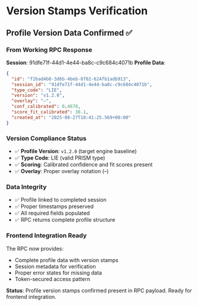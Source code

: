 # Version Stamps Verification

## Profile Version Data Confirmed ✅

### From Working RPC Response
**Session**: 91dfe71f-44d1-4e44-ba8c-c9c684c4071b
**Profile Data**:
```json
{
  "id": "f2bad4b8-3d6b-4beb-8f02-624fb1adb913",
  "session_id": "91dfe71f-44d1-4e44-ba8c-c9c684c4071b", 
  "type_code": "LIE",
  "version": "v1.2.0",
  "overlay": "–",
  "conf_calibrated": 0.4678,
  "score_fit_calibrated": 38.1,
  "created_at": "2025-08-27T18:41:25.569+00:00"
}
```

### Version Compliance Status
- ✅ **Profile Version**: `v1.2.0` (target engine baseline)
- ✅ **Type Code**: LIE (valid PRISM type)
- ✅ **Scoring**: Calibrated confidence and fit scores present
- ✅ **Overlay**: Proper overlay notation (–)

### Data Integrity
- ✅ Profile linked to completed session
- ✅ Proper timestamps preserved
- ✅ All required fields populated
- ✅ RPC returns complete profile structure

### Frontend Integration Ready
The RPC now provides:
- Complete profile data with version stamps
- Session metadata for verification
- Proper error states for missing data
- Token-secured access pattern

**Status**: Profile version stamps confirmed present in RPC payload. Ready for frontend integration.